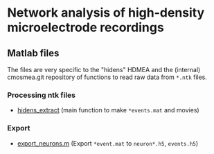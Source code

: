 # Network analysis of high-density microelectrode recordings
## Matlab files

The files are very specific to the "hidens" HDMEA and the (internal) cmosmea.git repository of functions to read raw data from `*.ntk` files. 

### Processing ntk files

* [hidens_extract](hidens_extract.m) (main function to make `*events.mat` and movies) 

### Export

* [export_neurons.m](export_neurons.m) (Export `*event.mat` to `neuron*.h5`, `events.h5`)


